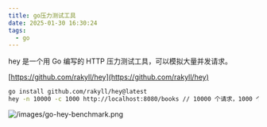 ```yaml
---
title: go压力测试工具
date: 2025-01-30 16:30:24
tags:
  - go
---
```


hey 是一个用 Go 编写的 HTTP 压力测试工具，可以模拟大量并发请求。

[https://github.com/rakyll/hey](https://github.com/rakyll/hey)

```bash
go install github.com/rakyll/hey@latest
hey -n 10000 -c 1000 http://localhost:8080/books // 10000 个请求，1000 个并发
```

![/images/go-hey-benchmark.png](/images/go-hey-benchmark.png)
